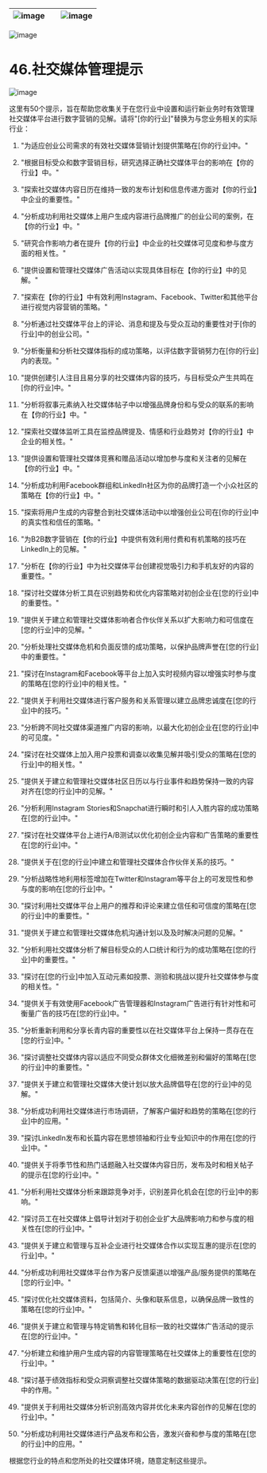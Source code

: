 | ![image](d2d_images/chapter_title_corner_decoration_left.png) |  | ![image](d2d_images/chapter_title_corner_decoration_right.png) |
| --- | --- | --- |

![image](d2d_images/chapter_title_above.png)

# 46.社交媒体管理提示

![image](d2d_images/chapter_title_below.png)

这里有50个提示，旨在帮助您收集关于在您行业中设置和运行新业务时有效管理社交媒体平台进行数字营销的见解。请将"[你的行业]"替换为与您业务相关的实际行业：

1.  "为适应创业公司需求的有效社交媒体营销计划提供策略在[你的行业]中。"

1.  "根据目标受众和数字营销目标，研究选择正确社交媒体平台的影响在【你的行业】中。"

1.  "探索社交媒体内容日历在维持一致的发布计划和信息传递方面对【你的行业】中企业的重要性。"

1.  "分析成功利用社交媒体上用户生成内容进行品牌推广的创业公司的案例，在【你的行业】中。"

1.  "研究合作影响力者在提升【你的行业】中企业的社交媒体可见度和参与度方面的相关性。"

1.  "提供设置和管理社交媒体广告活动以实现具体目标在【你的行业】中的见解。"

1.  "探索在【你的行业】中有效利用Instagram、Facebook、Twitter和其他平台进行视觉内容营销的策略。"

1.  "分析通过社交媒体平台上的评论、消息和提及与受众互动的重要性对于[你的行业]中的创业公司。"

1.  "分析衡量和分析社交媒体指标的成功策略，以评估数字营销努力在[你的行业]内的表现。"

1.  "提供创建引人注目且易分享的社交媒体内容的技巧，与目标受众产生共鸣在[你的行业]中。"

1.  "分析将叙事元素纳入社交媒体帖子中以增强品牌身份和与受众的联系的影响在【你的行业】中。"

1.  "探索社交媒体监听工具在监控品牌提及、情感和行业趋势对【你的行业】中企业的相关性。"

1.  "提供设置和管理社交媒体竞赛和赠品活动以增加参与度和关注者的见解在【你的行业】中。"

1.  "分析成功利用Facebook群组和LinkedIn社区为你的品牌打造一个小众社区的策略在【你的行业】中。"

1.  "探索将用户生成的内容整合到社交媒体活动中以增强创业公司在[你的行业]中的真实性和信任的策略。"

1.  "为B2B数字营销在【你的行业】中提供有效利用付费和有机策略的技巧在LinkedIn上的见解。"

1.  "分析在【你的行业】中为社交媒体平台创建视觉吸引力和手机友好的内容的重要性。"

1.  "探讨社交媒体分析工具在识别趋势和优化内容策略对初创企业在[您的行业]中的重要性。"

1.  "提供关于建立和管理社交媒体影响者合作伙伴关系以扩大影响力和可信度在[您的行业]中的见解。"

1.  "分析处理社交媒体危机和负面反馈的成功策略，以保护品牌声誉在[您的行业]中的重要性。"

1.  "探讨在Instagram和Facebook等平台上加入实时视频内容以增强实时参与度的策略在[您的行业]中的相关性。"

1.  "提供关于利用社交媒体进行客户服务和关系管理以建立品牌忠诚度在[您的行业]中的技巧。"

1.  "分析跨不同社交媒体渠道推广内容的影响，以最大化初创企业在[您的行业]中的可见度。"

1.  "探讨在社交媒体上加入用户投票和调查以收集见解并吸引受众的策略在[您的行业]中的相关性。"

1.  "提供关于建立和管理社交媒体社区日历以与行业事件和趋势保持一致的内容对齐在[您的行业]中的见解。"

1.  "分析利用Instagram Stories和Snapchat进行瞬时和引人入胜内容的成功策略在[您的行业]中。"

1.  "探讨在社交媒体平台上进行A/B测试以优化初创企业内容和广告策略的重要性在[您的行业]中。"

1.  "提供关于在[您的行业]中建立和管理社交媒体合作伙伴关系的技巧。"

1.  "分析战略性地利用标签增加在Twitter和Instagram等平台上的可发现性和参与度的影响在[您的行业]中。"

1.  "探讨利用社交媒体平台上用户的推荐和评论来建立信任和可信度的策略在[您的行业]中的重要性。"

1.  "提供关于建立和管理社交媒体危机沟通计划以及及时解决问题的见解。"

1.  "分析利用社交媒体分析了解目标受众的人口统计和行为的成功策略在[您的行业]中的重要性。"

1.  "探讨在[您的行业]中加入互动元素如投票、测验和挑战以提升社交媒体参与度的相关性。"

1.  "提供关于有效使用Facebook广告管理器和Instagram广告进行有针对性和可衡量广告的技巧在[您的行业]中。"

1.  "分析重新利用和分享长青内容的重要性以在社交媒体平台上保持一贯存在在[您的行业]中。"

1.  "探讨调整社交媒体内容以适应不同受众群体文化细微差别和偏好的策略在[您的行业]中的重要性。"

1.  "提供关于建立和管理社交媒体大使计划以放大品牌倡导在[您的行业]中的见解。"

1.  "分析成功利用社交媒体进行市场调研，了解客户偏好和趋势的策略在[您的行业]中的应用。"

1.  "探讨LinkedIn发布和长篇内容在思想领袖和行业专业知识中的作用在[您的行业]中。"

1.  "提供关于将季节性和热门话题融入社交媒体内容日历，发布及时和相关帖子的提示在[您的行业]中。"

1.  "分析利用社交媒体分析来跟踪竞争对手，识别差异化机会在[您的行业]中的影响。"

1.  "探讨员工在社交媒体上倡导计划对于初创企业扩大品牌影响力和参与度的相关性在[您的行业]中。"

1.  "提供关于建立和管理与互补企业进行社交媒体合作以实现互惠的提示在[您的行业]中。"

1.  "分析成功利用社交媒体平台作为客户反馈渠道以增强产品/服务提供的策略在[您的行业]中。"

1.  "探讨优化社交媒体资料，包括简介、头像和联系信息，以确保品牌一致性的策略在[您的行业]中。"

1.  "提供关于建立和管理与特定销售和转化目标一致的社交媒体广告活动的提示在[您的行业]中。"

1.  "分析建立和维护用户生成内容的内容管理策略在社交媒体上的重要性在[您的行业]中。"

1.  "探讨基于绩效指标和受众洞察调整社交媒体策略的数据驱动决策在[您的行业]中的作用。"

1.  "提供关于利用社交媒体分析识别高效内容并优化未来内容创作的见解在[您的行业]中。"

1.  "分析成功利用社交媒体进行产品发布和公告，激发兴奋和参与度的策略在[您的行业]中的应用。"

根据您行业的特点和您所处的社交媒体环境，随意定制这些提示。
